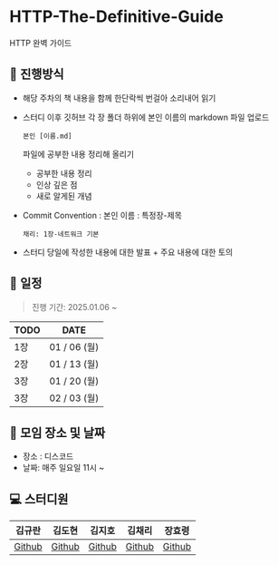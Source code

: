 # HTTP-The-Definitive-Guide
HTTP 완벽 가이드

## 💫 진행방식

- 해당 주차의 책 내용을 함께 한단락씩 번걸아 소리내어 읽기 

- 스터디 이후 깃허브 각 장 폴더 하위에 본인 이름의 markdown 파일 업로드

  ```
  본인 [이름.md]
  ```

  파일에 공부한 내용 정리해 올리기

  - 공부한 내용 정리
  - 인상 깊은 점
  - 새로 알게된 개념

- Commit Convention : 본인 이름 : 특정장-제목

  ``` 
  채리: 1장-네트워크 기본
  ```

- 스터디 당일에 작성한 내용에 대한 발표 + 주요 내용에 대한 토의



## 📅 일정

> 진행 기간: 2025.01.06 ~ 

| TODO               | DATE         |
| ------------------ | ------------ |
| 1장                | 01 / 06 (월) |
| 2장                | 01 / 13 (월) |
| 3장                | 01 / 20 (월) |
| 3장                | 02 / 03 (월) |



## 📌 모임 장소 및 날짜

- 장소 : 디스코드
- 날짜: 매주 일요일 11시 ~ 




## 💻 스터디원

| 김규란                                | 김도현                             | 김지호                                 | 김채리                                       | 장효령 |
| ------------------------------------- | ---------------------------------- | -------------------------------------- | --------------------------------------- | ---------------------------------------  |
| [Github](https://github.com/gyulhana) | [Github](https://github.com/DOACT) | [Github](https://github.com/JEEEEEEHO) | [Github](https://github.com/cherry2250) | [Github](https://github.com/hyo-ryeong)  |


